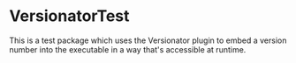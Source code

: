 # VersionatorTest

This is a test package which uses the Versionator plugin to embed a version number into the executable in a way that's accessible at runtime.
